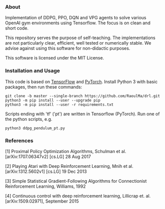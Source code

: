 ### About
Implementation of DDPG, PPO, DQN and VPG agents to solve various OpenAI gym environments 
using Tensorflow. The focus is on clean and short code.  

This repository serves the purpose of self-teaching. The implementations are not particularly
clear, efficient, well tested or numerically stable. We advise against using this software for non-didactic
purposes.

This software is licensed under the MIT License.

### Installation and Usage
This code is based on [TensorFlow](https://www.tensorflow.org/) and 
[PyTorch](https://pytorch.org/). Install Python 3 with basic 
packages, then run these commands: 
```Shell
git clone -b master --single-branch https://github.com/RaoulMa/drl.git
python3 -m pip install --user --upgrade pip
python3 -m pip install --user -r requirements.txt 
```
Scripts ending with 'tf' ('pt') are written in Tensorflow (PyTorch). Run one of the python scripts, e.g.
```Shell
python3 ddpg_pendulum_pt.py
```

### References

[1] Proximal Policy Optimization Algorithms, Schulman et al. [arXiv:1707.06347v2]  [cs.LG]  28 Aug 2017

[2] Playing Atari with Deep Reinforcement Learning, Mnih et al. [arXiv:1312.5602v1]  [cs.LG]  19 Dec 2013

[3] Simple Statistical Gradient-Following Algorithms for Connectionist Reinforcement Learning, Williams, 1992

[4] Continuous control with deep reinforcement learning, Lillicrap et. al. [arXiv:1509.02971], September 2015